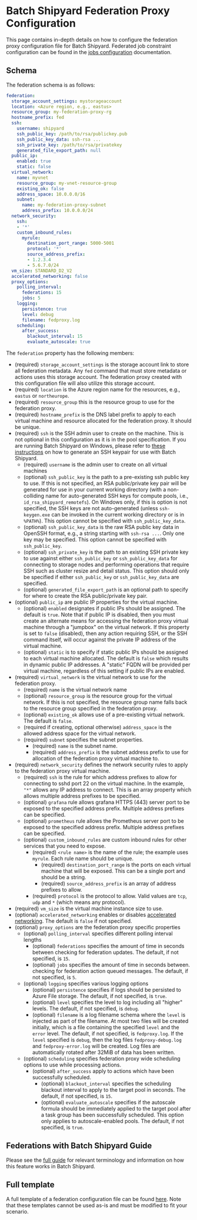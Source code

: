 # Batch Shipyard Federation Proxy Configuration
This page contains in-depth details on how to configure the federation
proxy configuration file for Batch Shipyard. Federated job constraint
configuration can be found in the
[jobs configuration](14-batch-shipyard-configuration-jobs.md) documentation.

## Schema
The federation schema is as follows:

```yaml
federation:
  storage_account_settings: mystorageaccount
  location: <Azure region, e.g., eastus>
  resource_group: my-federation-proxy-rg
  hostname_prefix: fed
  ssh:
    username: shipyard
    ssh_public_key: /path/to/rsa/publickey.pub
    ssh_public_key_data: ssh-rsa ...
    ssh_private_key: /path/to/rsa/privatekey
    generated_file_export_path: null
  public_ip:
    enabled: true
    static: false
  virtual_network:
    name: myvnet
    resource_group: my-vnet-resource-group
    existing_ok: false
    address_space: 10.0.0.0/16
    subnet:
      name: my-federation-proxy-subnet
      address_prefix: 10.0.0.0/24
  network_security:
    ssh:
    - '*'
    custom_inbound_rules:
      myrule:
        destination_port_range: 5000-5001
        protocol: '*'
        source_address_prefix:
        - 1.2.3.4
        - 5.6.7.0/24
  vm_size: STANDARD_D2_V2
  accelerated_networking: false
  proxy_options:
    polling_interval:
      federations: 15
      jobs: 5
    logging:
      persistence: true
      level: debug
      filename: fedproxy.log
    scheduling:
      after_success:
        blackout_interval: 15
        evaluate_autoscale: true
```

The `federation` property has the following members:

* (required) `storage_account_settings` is the storage account link to store
all federation metadata. Any `fed` command that must store metadata or
actions uses this storage account. The federation proxy created with this
configuration file will also utilize this storage account.
* (required) `location` is the Azure region name for the resources, e.g.,
`eastus` or `northeurope`.
* (required) `resource_group` this is the resource group to use for the
federation proxy.
* (required) `hostname_prefix` is the DNS label prefix to apply to each
virtual machine and resource allocated for the federation proxy. It should
be unique.
* (required) `ssh` is the SSH admin user to create on the machine. This is not
optional in this configuration as it is in the pool specification. If you are
running Batch Shipyard on Windows, please refer to
[these instructions](85-batch-shipyard-ssh-docker-tunnel.md#ssh-keygen)
on how to generate an SSH keypair for use with Batch Shipyard.
    * (required) `username` is the admin user to create on all virtual machines
    * (optional) `ssh_public_key` is the path to a pre-existing ssh public
      key to use. If this is not specified, an RSA public/private key pair will
      be generated for use in your current working directory (with a
      non-colliding name for auto-generated SSH keys for compute pools, i.e.,
      `id_rsa_shipyard_remotefs`). On Windows only, if this is option is not
      specified, the SSH keys are not auto-generated (unless `ssh-keygen.exe`
      can be invoked in the current working directory or is in `%PATH%`).
      This option cannot be specified with `ssh_public_key_data`.
    * (optional) `ssh_public_key_data` is the raw RSA public key data in
      OpenSSH format, e.g., a string starting with `ssh-rsa ...`. Only one
      key may be specified. This option cannot be specified with
      `ssh_public_key`.
    * (optional) `ssh_private_key` is the path to an existing SSH private key
      to use against either `ssh_public_key` or `ssh_public_key_data` for
      connecting to storage nodes and performing operations that require SSH
      such as cluster resize and detail status. This option should only be
      specified if either `ssh_public_key` or `ssh_public_key_data` are
      specified.
    * (optional) `generated_file_export_path` is an optional path to specify
      for where to create the RSA public/private key pair.
* (optional) `public_ip` are public IP properties for the virtual machine.
    * (optional) `enabled` designates if public IPs should be assigned. The
      default is `true`. Note that if public IP is disabled, then you must
      create an alternate means for accessing the federation proxy virtual
      machine through a "jumpbox" on the virtual network. If this property
      is set to `false` (disabled), then any action requiring SSH, or the
      SSH command itself, will occur against the private IP address of the
      virtual machine.
    * (optional) `static` is to specify if static public IPs should be assigned
      to each virtual machine allocated. The default is `false` which
      results in dynamic public IP addresses. A "static" FQDN will be provided
      per virtual machine, regardless of this setting if public IPs are
      enabled.
* (required) `virtual_network` is the virtual network to use for the
federation proxy.
    * (required) `name` is the virtual network name
    * (optional) `resource_group` is the resource group for the virtual
      network. If this is not specified, the resource group name falls back
      to the resource group specified in the federation proxy.
    * (optional) `existing_ok` allows use of a pre-existing virtual network.
      The default is `false`.
    * (required if creating, optional otherwise) `address_space` is the
      allowed address space for the virtual network.
    * (required) `subnet` specifies the subnet properties.
        * (required) `name` is the subnet name.
        * (required) `address_prefix` is the subnet address prefix to use for
          allocation of the federation proxy virtual machine to.
* (required) `network_security` defines the network security rules to apply
to the federation proxy virtual machine.
    * (required) `ssh` is the rule for which address prefixes to allow for
      connecting to sshd port 22 on the virtual machine. In the example, `"*"`
      allows any IP address to connect. This is an array property which allows
      multiple address prefixes to be specified.
    * (optional) `grafana` rule allows grafana HTTPS (443) server port to be
      exposed to the specified address prefix. Multiple address prefixes
      can be specified.
    * (optional) `prometheus` rule allows the Prometheus server port to be
      exposed to the specified address prefix. Multiple address prefixes
      can be specified.
    * (optional) `custom_inbound_rules` are custom inbound rules for other
      services that you need to expose.
        * (required) `<rule name>` is the name of the rule; the example uses
          `myrule`. Each rule name should be unique.
            * (required) `destination_port_range` is the ports on each virtual
              machine that will be exposed. This can be a single port and
              should be a string.
            * (required) `source_address_prefix` is an array of address
              prefixes to allow.
        * (required) `protocol` is the protocol to allow. Valid values are
          `tcp`, `udp` and `*` (which means any protocol).
* (required) `vm_size` is the virtual machine instance size to use.
* (optional) `accelerated_networking` enables or disables
[accelerated networking](https://docs.microsoft.com/azure/virtual-network/create-vm-accelerated-networking-cli).
The default is `false` if not specified.
* (optional) `proxy_options` are the federation proxy specific properties
    * (optional) `polling_interval` specifies different polling interval
      lengths
        * (optional) `federations` specifies the amount of time in seconds
          between checking for federation updates. The default, if not
          specified, is `15`.
        * (optional) `jobs` specifies the amount of time in seconds between.
          checking for federation action queued messages. The default, if not
          specified, is `5`.
    * (optional) `logging` specifies various logging options
        * (optional) `persistence` specifies if logs should be persisted to
          Azure File storage. The default, if not specified, is `true`.
        * (optional) `level` specifies the level to log including all "higher"
          levels. The default, if not specified, is `debug`.
        * (optional) `filename` is a log filename schema where the `level` is
          injected as part of the filename. At most two files will be
          created initially, which is a file containing the specified `level`
          and the `error` level. The default, if not specified,
          is `fedproxy.log`. If the `level` specified is `debug`, then
          the log files `fedproxy-debug.log` and `fedproxy-error.log` will
          be created. Log files are automatically rotated after 32MiB of
          data has been written.
    * (optional) `scheduling` specifies federation proxy wide scheduling
      options to use while processing actions.
        * (optional) `after_success` apply to actions which have been
          successfully scheduled.
            * (optional) `blackout_interval` specifies the scheduling blackout
              interval to apply to the target pool in seconds. The default,
              if not specified, is `15`.
            * (optional) `evaluate_autoscale` specifies if the autoscale
              formula should be immediately applied to the target pool after
              a task group has been successfully scheduled. This option only
              applies to autoscale-enabled pools. The default, if not
              specified, is `true`.

## Federations with Batch Shipyard Guide
Please see the [full guide](68-batch-shipyard-federation.md) for
relevant terminology and information on how this feature works in Batch
Shipyard.

## Full template
A full template of a federation configuration file can be found
[here](https://github.com/Azure/batch-shipyard/tree/master/config_templates).
Note that these templates cannot be used as-is and must be modified to fit
your scenario.
